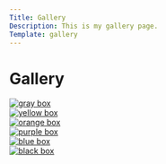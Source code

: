 ```yaml
---
Title: Gallery
Description: This is my gallery page.
Template: gallery
---
```


Gallery
============================
<div class="gallery">
<a href="%base_url%/image/grayBox.jpg" target="_blank">
    <picture>
        <source media="(min-width: 701px)" srcset="%base_url%/image/grayBox.jpg?w=400">
        <source media="(min-width: 368px)" srcset="%base_url%/image/grayBox.jpg?w=700">
        <img src="%base_url%/image/grayBox.jpg?w=367" alt="gray box">
    </picture>
</a>
</div>

<div class="gallery">
<a href="%base_url%/image/yellowBox.jpg" target="_blank">
    <picture>
        <source media="(min-width: 701px)" srcset="%base_url%/image/yellowBox.jpg?w=400">
        <source media="(min-width: 368px)" srcset="%base_url%/image/yellowBox.jpg?w=700">
        <img src="%base_url%/image/yellowBox.jpg?w=367" alt="yellow box">
    </picture>
</a>
</div>

<div class="gallery">
<a href="%base_url%/image/orangeBox.jpg" target="_blank">
    <picture>
        <source media="(min-width: 701px)" srcset="%base_url%/image/orangeBox.jpg?w=400">
        <source media="(min-width: 368px)" srcset="%base_url%/image/orangeBox.jpg?w=700">
        <img src="%base_url%/image/orangeBox.jpg?w=367" alt="orange box">
    </picture>
</a>
</div>

<div class="gallery">
<a href="%base_url%/image/purpleBox.jpg" target="_blank">
    <picture>
        <source media="(min-width: 701px)" srcset="%base_url%/image/purpleBox.jpg?w=400">
        <source media="(min-width: 368px)" srcset="%base_url%/image/purpleBox.jpg?w=700">
        <img src="%base_url%/image/purpleBox.jpg?w=367" alt="purple box">
    </picture>
</a>
</div>

<div class="gallery">
<a href="%base_url%/image/blueBox.jpg" target="_blank">
    <picture>
        <source media="(min-width: 701px)" srcset="%base_url%/image/blueBox.jpg?w=400">
        <source media="(min-width: 368px)" srcset="%base_url%/image/blueBox.jpg?w=700">
        <img src="%base_url%/image/blueBox.jpg?w=367" alt="blue box">
    </picture>
</a>
</div>

<div class="gallery">
<a href="%base_url%/image/blackBox.jpg" target="_blank">
    <picture>
        <source media="(min-width: 701px)" srcset="%base_url%/image/blackBox.jpg?w=400">
        <source media="(min-width: 368px)" srcset="%base_url%/image/blackBox.jpg?w=700">
        <img src="%base_url%/image/blackBox.jpg?w=367" alt="black box">
    </picture>
</a>
</div>